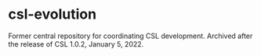 # csl-evolution
Former central repository for coordinating CSL development.
Archived after the release of CSL 1.0.2, January 5, 2022.
